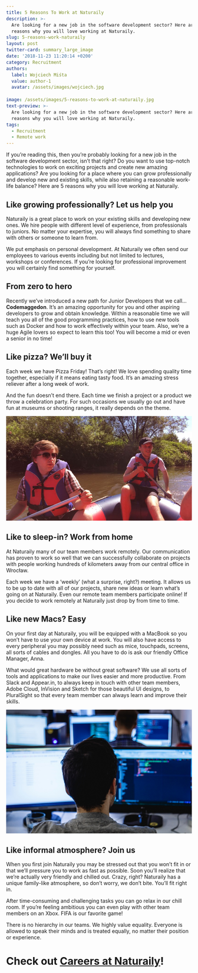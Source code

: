 ```yaml
---
title: 5 Reasons To Work at Naturaily
description: >-
  Are looking for a new job in the software development sector? Here are 5
  reasons why you will love working at Naturaily.
slug: 5-reasons-work-naturaily
layout: post
twitter-card: summary_large_image
date: '2018-11-23 11:20:14 +0200'
category: Recruitment
authors:
  label: Wojciech Miśta
  value: author-1
  avatar: /assets/images/wojciech.jpg

image: /assets/images/5-reasons-to-work-at-naturaily.jpg
text-preview: >-
  Are looking for a new job in the software development sector? Here are 5
  reasons why you will love working at Naturaily.
tags:
  - Recruitment
  - Remote work
---
```

If you’re reading this, then you’re probably looking for a new job in the software development sector, isn’t that right? Do you want to use top-notch technologies to work on exciting projects and create new amazing applications? Are you looking for a place where you can grow professionally and develop new and existing skills, while also retaining a reasonable work-life balance? Here are 5 reasons why you will love working at Naturaily.

## Like growing professionally? Let us help you

Naturaily is a great place to work on your existing skills and developing new ones. We hire people with different level of experience, from professionals to juniors. No matter your expertise, you will always find something to share with others or someone to learn from.

We put emphasis on personal development. At Naturaily we often send our employees to various events including but not limited to lectures, workshops or conferences. If you’re looking for professional improvement you will certainly find something for yourself.

## From zero to hero

Recently we’ve introduced a new path for Junior Developers that we call… **Codemaggedon**. It’s an amazing opportunity for you and other aspiring developers to grow and obtain knowledge. Within a reasonable time we will teach you all of the good programming practices, how to use new tools such as Docker and how to work effectively within your team. Also, we’re a huge Agile lovers so expect to learn this too! You will become a mid or even a senior in no time! 

## Like pizza? We’ll buy it

Each week we have Pizza Friday! That’s right! We love spending quality time together, especially if it means eating tasty food. It’s an amazing stress reliever after a long week of work.

And the fun doesn’t end there. Each time we finish a project or a product we throw a celebration party. For such occasions we usually go out and have fun at museums or shooting ranges, it really depends on the theme.

![null](/assets/images/why-work-at-naturaily-3.jpg)

## Like to sleep-in? Work from home

At Naturaily many of our team members work remotely. Our communication has proven to work so well that we can successfully collaborate on projects with people working hundreds of kilometers away from our central office in Wrocław.

Each week we have a ‘weekly’ (what a surprise, right?) meeting. It allows us to be up to date with all of our projects, share new ideas or learn what’s going on at Naturaily. Even our remote team members participate online! If you decide to work remotely at Naturaily just drop by from time to time.

## Like new Macs? Easy

On your first day at Naturaily, you will be equipped with a MacBook so you won’t have to use your own device at work. You will also have access to every peripheral you may possibly need such as mice, touchpads, screens, all sorts of cables and dongles. All you have to do is ask our friendly Office Manager, Anna.

What would great hardware be without great software? We use all sorts of tools and applications to make our lives easier and more productive. From Slack and Appear.in, to always keep in touch with other team members, Adobe Cloud, InVision and Sketch for those beautiful UI designs, to PluralSight so that every team member can always learn and improve their skills.

![null](/assets/images/why-work-at-naturaily.jpg)

## Like informal atmosphere? Join us

When you first join Naturaily you may be stressed out that you won’t fit in or that we’ll pressure you to work as fast as possible. Soon you’ll realize that we’re actually very friendly and chilled out. Crazy, right? Naturaily has a unique family-like atmosphere, so don’t worry, we don’t bite. You’ll fit right in.

After time-consuming and challenging tasks you can go relax in our chill room. If you’re feeling ambitious you can even play with other team members on an Xbox. FIFA is our favorite game!

There is no hierarchy in our teams. We highly value equality. Everyone is allowed to speak their minds and is treated equally, no matter their position or experience.

# Check out [Careers at Naturaily](https://naturaily.com/careers)!
